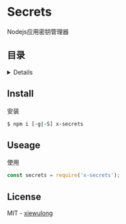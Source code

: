 # Secrets

Nodejs应用密钥管理器

## 目录

<details>

* [安装](#install)
* [使用](#useage)
* [License](#license)

</details>

## Install

安装

```bash
$ npm i [-g|-S] x-secrets
```

## Useage

使用

```js
const secrets = require('x-secrets');
```

## License

MIT - [xiewulong](https://github.com/xiewulong)

